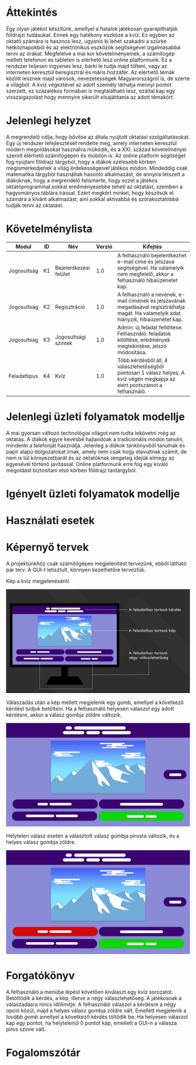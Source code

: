 # Áttekintés
Egy olyan játékot készítünk, amellyel a fiatalok játékosan gyarapíthatják földrajzi tudásukat. Ennek egy hatékony eszköze a kvíz. Ez egyben az oktató számára is hasznos lesz, ugyanis ki lehet szakadni a szürke hétköznapokból és az elektronikus eszközök segítségével izgalmasabbá tenni az órákat. Megfelelve a mai kor követelményeinek, a számítógép mellett telefonon és tableten is elérhető lesz online platformunk. Ez a rendszer teljesen ingyenes lesz, bárki le tudja majd tölteni, vagy az interneten keresztül beregisztrál és máris hozzáfér. Az elérhető témák között lesznek majd városok, nevezetességek Magyarországról is, de szerte a világból. A kvíz végeztével az adott személy láthatja mennyi pontot szerzett, ez százalékos formában is megtalálható lesz, ezáltal kap egy visszaigazolást hogy mennyire sikerült elsajátítania az adott témakört.

# Jelenlegi helyzet
A megrendelő célja, hogy bővítse az általa nyújtott oktatási szolgáltatásokat. Egy új rendszer lefejlesztését rendelte meg, amely interneten keresztül modern megoldásokat használva működik, és a XXI. század követelményei szerint elérhető számítógépen és mobilon is. Az online platform segítséget fog nyújtani földrajz tárgyból, hogy a diákok szélesebb körben megismerkedjenek a világ érdekességeivel játékos módon. Mindeddig csak matematika tárgyból használtak hasonló alkalmazást, de annyira tetszett a diákoknak, hogy a megrendelő felismerte, hogy ezzel a játékos oktatóprogrammal sokkal eredményesebbé teheti az oktatást, szemben a hagyományos táblára írással. Ezért megkért minket, hogy készítsük el számára a kívánt alkalmazást, ami sokkal aktívabbá és szórakoztatóbbá tudják tenni az oktatást.

# Követelménylista
|Modul|ID|Név|Verzió|Kifejtés|
|-----|--|---|------|--------|
|Jogosultság|K1|Bejelentkezési felület|1.0|A felhasználó bejelentkezhet e-mail címe és jelszava segítségével. Ha valamelyik nem megfelelő, akkor a felhasználó hibaüzenetet kap.|
|Jogosultság|K2|Regisztráció|1.0|A felhasználó a nevének, e-mail címének és jelszavának megadásával regisztrálhatja magát. Ha valamelyik adat hiányzik, hibaüzenetet kap.
|Jogosultság|K3|Jogosultsági szintek|1.0|Admin: új feladat feltöltése. Felhasználó: feladatok kitöltése, eredmények megtekintése, jelszó módosítása.|
|Feladattípus|K4|Kvíz|1.0|Több kérdésből áll, 4 válaszlehetőségből pontosan 1 válasz helyes. A kvíz végén megkapja az elért pontszámot a felhasználó.|

# Jelenlegi üzleti folyamatok modellje
A mai gyorsan változó technológiai világot nem tudta lekövetni még az oktatás. A diákok egyre kevésbé hajlandóak a tradícionális módon tanulni, mindenki a telefonját használja. Jelenleg a diákok tankönyvből tanulnak és papír alapú dolgozatokat írnak, amely nem csak hogy elavultnak számít, de nem is túl környezetbarát és az oktatóknak rengeteg idejük elmegy az egyesével történő javítással. Online platformunk erre fog egy kiváló megoldást biztosítani első körben földrajz tantárgyból.

# Igényelt üzleti folyamatok modellje

# Használati esetek

# Képernyő tervek
A projektünkhöz csak számítógépes megjelenítést tervezünk, ebből látható pár terv. A GUI-t letisztult, könnyen kezelhetőre terveztük.

Kép a kvíz megjelenéséről

![Kép a kvíz megjelenéséről](./img/quiz_example_1.png)

Válaszadás után a kép mellett megjelenik egy gomb, amellyel a következő kérdést tudjuk betölteni.
Ha a felhasználó helyesen válaszol egy adott kérdésre, akkor a válasz gombja zöldre változik.

![A GUI helyes válasz esetén](./img/quiz_ingame_correct.png)

Helytelen válasz esetén a választott válasz gombja pirosta változik, és a helyes válasz gombja zöldre.

![A GUI helytelen válasz esetén](./img/quiz_ingame_incorrect.png)

# Forgatókönyv

A felhasználó a menübe lépést követően kiválaszt egy kvíz sorozatot. Betöltődik a kérdés, a kép, illetve a négy válaszlehetőség. A játékosnak a válaszadásra nincs időlimitje. A felhasználó válaszol a kérdésre a négy opció közül, majd a helyes válasz gombja zöldre vált. Emellett megjelenik a *tovább gomb* amellyel a következő kérdés töltődik be. Ha helyesen válaszol kap egy pontot, ha helytelenül 0 pontot kap, emellett a GUI-n a válasza piros színre vált.

# Fogalomszótár
